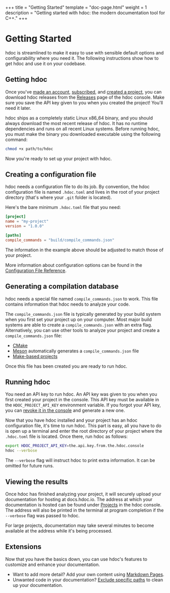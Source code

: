 +++
title = "Getting Started"
template = "doc-page.html"
weight = 1
description = "Getting started with hdoc: the modern documentation tool for C++."
+++

# Getting Started

hdoc is streamlined to make it easy to use with sensible default options and configurability where you need it.
The following instructions show how to get hdoc and use it on your codebase.

## Getting hdoc

Once you've [made an account](https://app.hdoc.io/accounts/signup/), [subscribed](https://app.hdoc.io/subscriptions/plans/), and [created a project](https://app.hdoc.io/projects/create/), you can download hdoc releases from the [Releases](https://app.hdoc.io/releases/downloads/) page of the hdoc console.
Make sure you save the API key given to you when you created the project!
You'll need it later.

hdoc ships as a completely static Linux x86_64 binary, and you should always download the most recent release of hdoc.
It has no runtime dependencies and runs on all recent Linux systems.
Before running hdoc, you must make the binary you downloaded executable using the following command:

```bash
chmod +x path/to/hdoc
```

Now you're ready to set up your project with hdoc.

## Creating a configuration file

hdoc needs a configuration file to do its job.
By convention, the hdoc configuration file is named `.hdoc.toml` and lives in the root of your project directory (that's where your `.git` folder is located).

Here's the bare minimum `.hdoc.toml` file that you need:

```toml
[project]
name = "my-project"
version = "1.0.0"

[paths]
compile_commands = "build/compile_commands.json"
```

The information in the example above should be adjusted to match those of your project.

More information about configuration options can be found in the [Configuration File Reference](@/docs/reference/config-file-reference.md).

## Generating a compilation database

hdoc needs a special file named `compile_commands.json` to work.
This file contains information that hdoc needs to analyze your code.

The `compile_commands.json` file is typically generated by your build system when you first set your project up on your computer.
Most major build systems are able to create a `compile_commands.json` with an extra flag.
Alternatively, you can use other tools to analyze your project and create a `compile_commands.json` file:

 - [CMake](https://cmake.org/cmake/help/latest/variable/CMAKE_EXPORT_COMPILE_COMMANDS.html)
 - [Meson](https://mesonbuild.com/) automatically generates a `compile_commands.json` file
 - [Make-based projects](https://github.com/rizsotto/Bear)

Once this file has been created you are ready to run hdoc.

## Running hdoc

You need an API key to run hdoc.
An API key was given to you when you first created your project in the console.
This API key must be available in the `HDOC_PROJECT_API_KEY` environment variable.
If you forgot your API key, you can [revoke it in the console](https://app.hdoc.io/projects/) and generate a new one.

Now that you have hdoc installed and your project has an hdoc configuration file, it's time to run hdoc.
This part is easy, all you have to do is open up a terminal and enter the root directory of your project where the `.hdoc.toml` file is located.
Once there, run hdoc as follows:

```bash
export HDOC_PROJECT_API_KEY=the.api.key.from.the.hdoc.console
hdoc --verbose
```

The `--verbose` flag will instruct hdoc to print extra information.
It can be omitted for future runs.

## Viewing the results

Once hdoc has finished analyzing your project, it will securely upload your documentation for hosting at docs.hdoc.io.
The address at which your documentation is hosted can be found under [Projects](https://app.hdoc.io/projects/) in the hdoc console.
The address will also be printed in the terminal at program completion if the `--verbose` flag was passed to hdoc.

For large projects, documentation may take several minutes to become available at the address while it's being processed.

## Extensions

Now that you have the basics down, you can use hdoc's features to customize and enhance your documentation.

 - Want to add more detail? Add your own content using [Markdown Pages](@/docs/features/markdown-pages.md).
 - Unwanted code in your documentation? [Exclude specific paths](@/docs/features/excluding-code.md) to clean up your documentation.
